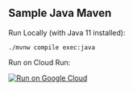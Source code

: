 Sample Java Maven
-----------------

Run Locally (with Java 11 installed):
```
./mvnw compile exec:java
```

Run on Cloud Run:

[![Run on Google Cloud](https://deploy.cloud.run/button.svg)](https://deploy.cloud.run/?cloudshell_context=cloudrun-gbp)
